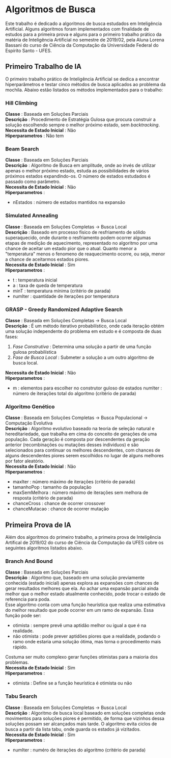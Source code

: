 # Algoritmos de Busca
Este trabalho é dedicado a algoritmos de busca estudados em Inteligência Artificial. Alguns algoritmos foram implementados com finalidade de estudos para a primeira prova e alguns para o primeiro trabalho prático da matéria de Inteligência Artificial no semestre de 2019/02, pela Aluna Lorena Bassani do curso de Ciência da Computação da Universidade Federal do Espírito Santo - UFES.

## Primeiro Trabalho de IA
O primeiro trabalho prático de Inteligência Artificial se dedica a encontrar hiperparâmetros e testar cinco métodos de busca aplicados ao problema da mochila. Abaixo estão listados os métodos implementados para o trabalho:

### Hill Climbing
**Classe** : Baseada em Soluções Parciais<br>
**Descrição** : Procedimento de Estratégia Gulosa que procura construir a solução escolhendo sempre o melhor próximo estado, sem *backtracking*.<br>
**Necessita de Estado Inicial** : Não<br>
**Hiperparametros** : Não tem

### Beam Search
**Classe** : Baseada em Soluções Parciais<br>
**Descrição** : Algoritmo de Busca em amplitude, onde ao invés de utilizar apenas o melhor próximo estado, estuda as possibilidades de vários próximos estados expandindo-os. O número de estados estudados é passado como parâmetro.<br>
**Necessita de Estado Inicial** : Não<br>
**Hiperparametros** : 
* nEstados : número de estados mantidos na expansão

### Simulated Annealing
**Classe** : Baseada em Soluções Completas -> Busca Local <br>
**Descrição** : Baseado em processo físico de resfriamento de sólido superaquecido, onde durante o resfriamento podem ocorrer algumas etapas de medição de aquecimento, representado no algoritmo por uma chance de aceitar um estado pior que o atual. Quanto menor a "temperatura" menos o fenomeno de reaquecimento ocorre, ou seja, menor a chance de aceitarmos estados piores.<br>
**Necessita de Estado Inicial** : Sim<br>
**Hiperparametros** :
* t : temperatura inicial
* a : taxa de queda de temperatura
* minT : temperatura mínima (critério de parada)
* numIter : quantidade de iterações por temperatura

### GRASP - Greedy Randomized Adaptive Search
**Classe** : Baseada em Soluções Completas -> Busca Local<br>
**Descrição** : É um método iterativo probabilístico, onde cada iteração obtém uma solução independente do problema em estudo e é composta de duas fases:
1. *Fase Construtiva* : Determina uma solução a partir de uma função gulosa probabilística
2. *Fase de Busca Local* : Submeter a solução a um outro algoritmo de busca local.

**Necessita de Estado Inicial** : Não<br>
**Hiperparametros** : 
* m : elementos para escolher no construtor guloso de estados
numIter : número de iterações total do algoritmo (critério de parada)

### Algoritmo Genético
**Classe** : Baseada em Soluções Completas -> Busca Populacional -> Computação Evolutiva<br>
**Descrição** : Algoritmo evolutivo baseado na teoria de seleção natural e hereditariedade, que trabalha em cima do conceito de gerações de uma população. Cada geração é composta por descendentes da geração anterior (recombinações ou mutações desses individuos) e são selecionados para continuar os melhores descendentes, com chances de alguns descendentes piores serem escolhidos no lugar de alguns melhores por fator aleatório.<br>
**Necessita de Estado Inicial** : Não<br>
**Hiperparametros** : 
* maxIter : número máximo de iterações (critério de parada)
* tamanhoPop : tamanho da população
* maxSemMelhora : número máximo de iterações sem melhora de resposta (critério de parada)
* chanceCross : chance de ocorrer crossover
* chanceMutacao : chance de ocorrer mutação

## Primeira Prova de IA
Além dos algoritmos do primeiro trabalho, a primeira prova de Inteligência Artifical de 2019/02 do curso de Ciência da Computação da UFES cobre os seguintes algoritmos listados abaixo.

### Branch And Bound
**Classe** : Baseada em Soluções Parciais<br>
**Descrição** : Algoritmo que, baseado em uma solução previamente conhecida (estado inicial) apenas explora as expansões com chances de gerar resultados melhores que ela. Ao achar uma expansão parcial ainda melhor que o melhor estado atualmente conhecido, pode trocar o estado de referencia para poda.<br>
Esse algoritmo conta com uma função heurística que realiza uma estimativa do melhor resultado que pode ocorrer em um ramo de expansão. Essa função pode ser:
* otimista : sempre prevê uma aptidão melhor ou igual a que é na realidade.
* não otimista : pode prever aptidões piores que a realidade, podando o ramo onde estaria uma solução ótima, mas torna o procedimento mais rápido.

Costuma ser muito complexo gerar funções otimistas para a maioria dos problemas.<br>
**Necessita de Estado Inicial** : Sim <br>
**Hiperparametros** :
* otimista : Define se a função heurística é otimista ou não


### Tabu Search
**Classe** : Baseada em Soluções Completas -> Busca Local<br>
**Descrição** : Algoritmo de busca local baseado em soluções completas onde movimentos para soluções piores é permitido, de forma que vizinhos dessa soluções possam ser alcançados mais tarde. O algoritmo evita ciclos de busca a partir da lista tabu, onde guarda os estados já vizitados.<br>
**Necessita de Estado Inicial** : Sim<br>
**Hiperparametros** : 
* numIter : numéro de iterações do algoritmo (critério de parada)
